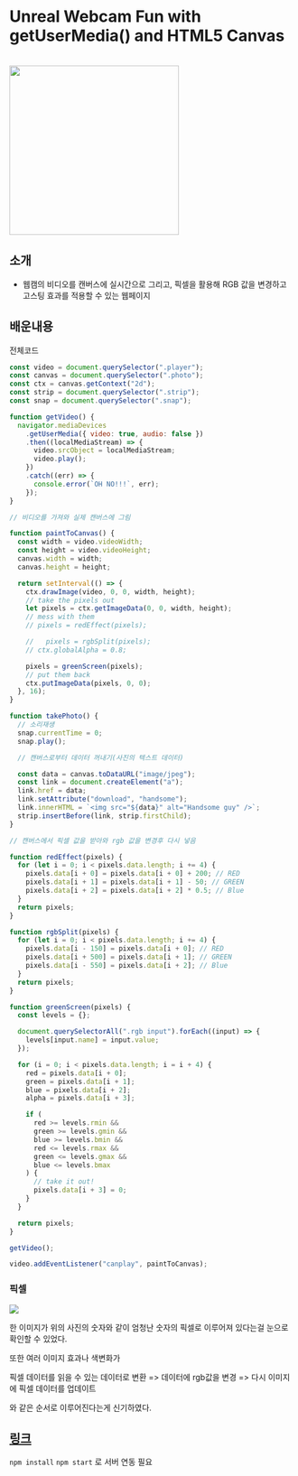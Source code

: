 # Unreal Webcam Fun with getUserMedia() and HTML5 Canvas

<br>

<img src="https://i.postimg.cc/HL3b7RkY/image.png" width="300">

## 소개

- 웹캠의 비디오를 캔버스에 실시간으로 그리고, 픽셀을 활용해 RGB 값을 변경하고 고스팅 효과를 적용할 수 있는 웹페이지

## 배운내용

전체코드

```js
const video = document.querySelector(".player");
const canvas = document.querySelector(".photo");
const ctx = canvas.getContext("2d");
const strip = document.querySelector(".strip");
const snap = document.querySelector(".snap");

function getVideo() {
  navigator.mediaDevices
    .getUserMedia({ video: true, audio: false })
    .then((localMediaStream) => {
      video.srcObject = localMediaStream;
      video.play();
    })
    .catch((err) => {
      console.error(`OH NO!!!`, err);
    });
}

// 비디오를 가져와 실제 캔버스에 그림

function paintToCanvas() {
  const width = video.videoWidth;
  const height = video.videoHeight;
  canvas.width = width;
  canvas.height = height;

  return setInterval(() => {
    ctx.drawImage(video, 0, 0, width, height);
    // take the pixels out
    let pixels = ctx.getImageData(0, 0, width, height);
    // mess with them
    // pixels = redEffect(pixels);

    //   pixels = rgbSplit(pixels);
    // ctx.globalAlpha = 0.8;

    pixels = greenScreen(pixels);
    // put them back
    ctx.putImageData(pixels, 0, 0);
  }, 16);
}

function takePhoto() {
  // 소리재생
  snap.currentTime = 0;
  snap.play();

  // 캔버스로부터 데이터 꺼내기(사진의 텍스트 데이터)

  const data = canvas.toDataURL("image/jpeg");
  const link = document.createElement("a");
  link.href = data;
  link.setAttribute("download", "handsome");
  link.innerHTML = `<img src="${data}" alt="Handsome guy" />`;
  strip.insertBefore(link, strip.firstChild);
}

// 캔버스에서 픽셀 값을 받아와 rgb 값을 변경후 다시 넣음

function redEffect(pixels) {
  for (let i = 0; i < pixels.data.length; i += 4) {
    pixels.data[i + 0] = pixels.data[i + 0] + 200; // RED
    pixels.data[i + 1] = pixels.data[i + 1] - 50; // GREEN
    pixels.data[i + 2] = pixels.data[i + 2] * 0.5; // Blue
  }
  return pixels;
}

function rgbSplit(pixels) {
  for (let i = 0; i < pixels.data.length; i += 4) {
    pixels.data[i - 150] = pixels.data[i + 0]; // RED
    pixels.data[i + 500] = pixels.data[i + 1]; // GREEN
    pixels.data[i - 550] = pixels.data[i + 2]; // Blue
  }
  return pixels;
}

function greenScreen(pixels) {
  const levels = {};

  document.querySelectorAll(".rgb input").forEach((input) => {
    levels[input.name] = input.value;
  });

  for (i = 0; i < pixels.data.length; i = i + 4) {
    red = pixels.data[i + 0];
    green = pixels.data[i + 1];
    blue = pixels.data[i + 2];
    alpha = pixels.data[i + 3];

    if (
      red >= levels.rmin &&
      green >= levels.gmin &&
      blue >= levels.bmin &&
      red <= levels.rmax &&
      green <= levels.gmax &&
      blue <= levels.bmax
    ) {
      // take it out!
      pixels.data[i + 3] = 0;
    }
  }

  return pixels;
}

getVideo();

video.addEventListener("canplay", paintToCanvas);
```

### 픽셀

<img src="https://i.postimg.cc/YqqNtprX/image.png">

한 이미지가 위의 사진의 숫자와 같이 엄청난 숫자의 픽셀로 이루어져 있다는걸 눈으로 확인할 수 있었다.

또한 여러 이미지 효과나 색변화가

픽셀 데이터를 읽을 수 있는 데이터로 변환 => 데이터에 rgb값을 변경 => 다시 이미지에 픽셀 데이터를 업데이트

와 같은 순서로 이루어진다는게 신기하였다.

## [링크](https://storied-gingersnap-67e192.netlify.app)

`npm install` `npm start` 로 서버 연동 필요
